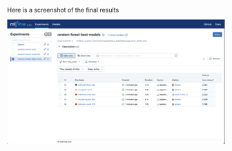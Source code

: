 Here is a screenshot of the final results

<img src='https://github.com/rishi-wqd190004/mlops_dataTalks/blob/main/misc/assignmnt_2.png'/>

